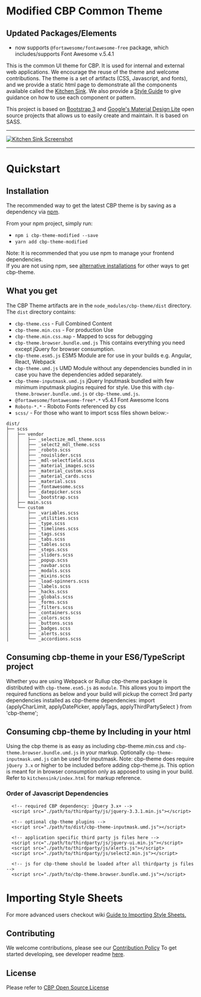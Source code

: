 # Modified CBP Common Theme 

## Updated Packages/Elements
- now supports `@fortawesome/fontawesome-free` package, which includes/supports  Font Awesome v.5.4.1

This is the common UI theme for CBP. It is used for internal and external web applications. We encourage the reuse of the theme and welcome contributions.  The theme is a set of artifacts (CSS, Javascript, and fonts), and we provide a static html page to demonstrate all the components available called the [Kitchen Sink](https://us-cbp.github.io/cbp-theme).  We also provide a [Style Guide](https://us-cbp.github.io/cbp-style-guide) to give guidance on how to use each component or pattern.

This project is based on [Bootstrap 3](http://getbootstrap.com) and [Google's Material Design Lite](https://github.com/google/material-design-lite) open source projects that allows us to easily create and maintain.  It is based on SASS.
___

[![Kitchen Sink Screenshot](https://us-cbp.github.io/cbp-theme/images/sample_screen_shot.png)](https://us-cbp.github.io/cbp-theme/images/sample_screen_shot.png)

___

# Quickstart

## Installation
The recommended way to get the latest CBP theme is by saving as a dependency via [npm](https://docs.npmjs.com/getting-started/what-is-npm).  

From your npm project, simply run:  
* `npm i cbp-theme-modified --save`
* `yarn add cbp-theme-modified`

Note: It is recommended that you use npm to manage your frontend dependencies.  
If you are not using npm, see [alternative installations](./alternative-installations.md) for other ways to get cbp-theme. 



## What you get

The CBP Theme artifacts are in the
`node_modules/cbp-theme/dist` directory.
The `dist` directory contains:

* `cbp-theme.css` - Full Combined Content
* `cbp-theme.min.css` - For production Use
* `cbp-theme.min.css.map` - Mapped to scss for debugging
* `cbp-theme.browser.bundle.umd.js` This contains everything you need except jQuery for browser consumption.
* `cbp-theme.esm5.js` ESM5 Module are for use in your builds e.g. Angular, React, Webpack
* `cbp-theme.umd.js` UMD Module without any dependencies bundled in in case you have the dependencies added separately.
* `cbp-theme-inputmask.umd.js` jQuery Inputmask bundled with few minimum inputmask plugins required for style. Use this with `cbp-theme.browser.bundle.umd.js` or `cbp-theme.umd.js`.
* `@fortawesome/fontawesome-free*.*` v5.4.1 Font Awesome Icons
* `Roboto-*.*` - Roboto Fonts referenced by css
* `scss/` - For those who want to import scss files shown below:-
```
dist/
├── scss
│   ├── vendor
│   │   ├── _selectize_mdl_theme.scss
│   │   ├── _select2_mdl_theme.scss
│   │   ├── _roboto.scss
│   │   ├── _nouislider.scss
│   │   ├── _mdl-selectfield.scss
│   │   ├── _material_images.scss
│   │   ├── _material_custom.scss
│   │   ├── _material_cards.scss
│   │   ├── _material.scss
│   │   ├── _fontawesome.scss
│   │   ├── _datepicker.scss
│   │   └── _bootstrap.scss
│   ├── main.scss
│   └── custom
│       ├── _variables.scss
│       ├── _utilities.scss
│       ├── _type.scss
│       ├── _timelines.scss
│       ├── _tags.scss
│       ├── _tabs.scss
│       ├── _tables.scss
│       ├── _steps.scss
│       ├── _sliders.scss
│       ├── _popup.scss
│       ├── _navbar.scss
│       ├── _modals.scss
│       ├── _mixins.scss
│       ├── _load-spinners.scss
│       ├── _labels.scss
│       ├── _hacks.scss
│       ├── _globals.scss
│       ├── _forms.scss
│       ├── _filters.scss
│       ├── _containers.scss
│       ├── _colors.scss
│       ├── _buttons.scss
│       ├── _badges.scss
│       ├── _alerts.scss
│       └── _accordions.scss

```

## Consuming cbp-theme in your ES6/TypeScript project
Whether you are using Webpack or Rullup cbp-theme package is distributed with `cbp-theme.esm5.js` as `module`.
This allows you to import the required functions as below and your build will pickup the correct 3rd party dependencies installed as cbp-theme dependencies:
import {applyCharLimit, applyDatePicker, applyTags, applyThirdPartySelect } from 'cbp-theme';


## Consuming cbp-theme by Including in your html
Using the cbp theme is as easy as including cbp-theme.min.css and `cbp-theme.browser.bundle.umd.js` in your markup.
Optionally `cbp-theme-inputmask.umd.js` can be used for inputmask.
Note: cbp-theme does require `jQuery 3.x` or higher to be included before adding cbp-theme.js.
This option is meant for in browser consumption only as apposed to using in your build.
Refer to `kitchensink/index.html` for markup reference.

### Order of Javascript Dependencies
```
  <!-- required CBP dependency: jQuery 3.x+ -->
  <script src="./path/to/thirdparty/js/jquery-3.3.1.min.js"></script>

  <!-- optional cbp-theme plugins -->
  <script src="./path/to/dist/cbp-theme-inputmask.umd.js"></script>

  <!-- application specific third party js files here -->
  <script src="./path/to/thirdparty/js/jquery-ui.min.js"></script>
  <script src="./path/to/thirdparty/js/alerts.js"></script>
  <script src="./path/to/thirdparty/js/select2.min.js"></script>

  <!-- js for cbp-theme should be loaded after all thirdparty js files -->
  <script src="./path/to/cbp-theme.browser.bundle.umd.js"></script>
```

# Importing Style Sheets
For more advanced users checkout wiki [Guide to Importing Style Sheets.](https://github.com/US-CBP/cbp-theme/wiki/Guide-to-Importing-Style-Sheets)

## Contributing
We welcome contributions, please see our [Contribution Policy](https://github.com/US-CBP/open-source-policy/blob/master/CONTRIBUTING.md)
To get started developing, see developer readme [here](./developer-guide.md).

## License
Please refer to [CBP Open Source License](https://github.com/US-CBP/open-source-policy/blob/master/LICENSE.md)
